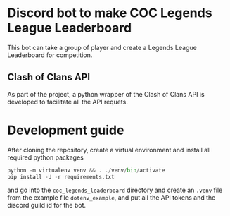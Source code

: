 # Discord bot to make COC Legends League Leaderboard


This bot can take a group of player and create a Legends League Leaderboard for competition.


## Clash of Clans API

As part of the project, a python wrapper of the Clash of Clans API is developed to facilitate
all the API requets.


# Development guide

After cloning the repository, create a virtual environment and install all required python
packages

```python
python -m virtualenv venv && . ./venv/bin/activate
pip install -U -r requirements.txt
```

and go into the `coc_legends_leaderboard` directory and create an `.venv` file from the example
file `dotenv_example`, and put all the API tokens and the discord guild id for the bot.



